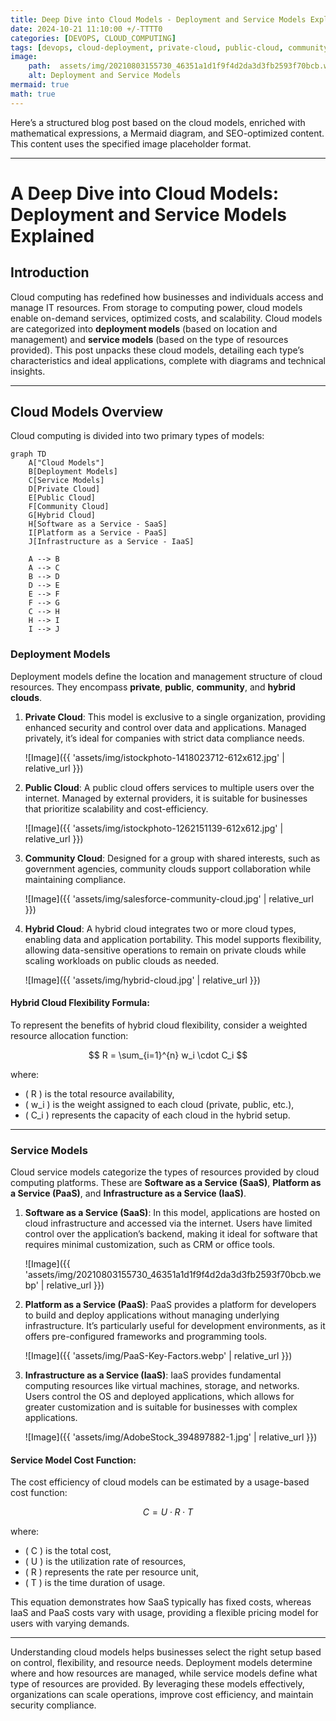 ```yaml
---
title: Deep Dive into Cloud Models - Deployment and Service Models Explained
date: 2024-10-21 11:10:00 +/-TTTT0
categories: [DEVOPS, CLOUD_COMPUTING]
tags: [devops, cloud-deployment, private-cloud, public-cloud, community-cloud, hybrid-cloud, saas, paas, iaas, cloud-service-models, cloud-computing, resource-allocation, cloud-cost-efficiency, cloud-scalability, infrastructure-management, cloud-compliance]
image:
    path:  assets/img/20210803155730_46351a1d1f9f4d2da3d3fb2593f70bcb.webp
    alt: Deployment and Service Models 
mermaid: true
math: true
---
```


Here’s a structured blog post based on the cloud models, enriched with mathematical expressions, a Mermaid diagram, and SEO-optimized content. This content uses the specified image placeholder format.

---

# A Deep Dive into Cloud Models: Deployment and Service Models Explained

## Introduction

Cloud computing has redefined how businesses and individuals access and manage IT resources. From storage to computing power, cloud models enable on-demand services, optimized costs, and scalability. Cloud models are categorized into **deployment models** (based on location and management) and **service models** (based on the type of resources provided). This post unpacks these cloud models, detailing each type’s characteristics and ideal applications, complete with diagrams and technical insights.

---

## Cloud Models Overview

Cloud computing is divided into two primary types of models:

```mermaid
graph TD
    A["Cloud Models"]
    B[Deployment Models]
    C[Service Models]
    D[Private Cloud]
    E[Public Cloud]
    F[Community Cloud]
    G[Hybrid Cloud]
    H[Software as a Service - SaaS]
    I[Platform as a Service - PaaS]
    J[Infrastructure as a Service - IaaS]
    
    A --> B
    A --> C
    B --> D
    D --> E
    E --> F
    F --> G
    C --> H
    H --> I
    I --> J
```

### Deployment Models

Deployment models define the location and management structure of cloud resources. They encompass **private**, **public**, **community**, and **hybrid clouds**.

1. **Private Cloud**: This model is exclusive to a single organization, providing enhanced security and control over data and applications. Managed privately, it’s ideal for companies with strict data compliance needs.

   ![Image]({{ 'assets/img/istockphoto-1418023712-612x612.jpg' | relative_url }})

2. **Public Cloud**: A public cloud offers services to multiple users over the internet. Managed by external providers, it is suitable for businesses that prioritize scalability and cost-efficiency.

   ![Image]({{ 'assets/img/istockphoto-1262151139-612x612.jpg' | relative_url }})

3. **Community Cloud**: Designed for a group with shared interests, such as government agencies, community clouds support collaboration while maintaining compliance.

   ![Image]({{ 'assets/img/salesforce-community-cloud.jpg' | relative_url }})

4. **Hybrid Cloud**: A hybrid cloud integrates two or more cloud types, enabling data and application portability. This model supports flexibility, allowing data-sensitive operations to remain on private clouds while scaling workloads on public clouds as needed.

   ![Image]({{ 'assets/img/hybrid-cloud.jpg' | relative_url }})

#### Hybrid Cloud Flexibility Formula:

To represent the benefits of hybrid cloud flexibility, consider a weighted resource allocation function:

$$
R = \sum_{i=1}^{n} w_i \cdot C_i
$$

where:
- \( R \) is the total resource availability,
- \( w_i \) is the weight assigned to each cloud (private, public, etc.),
- \( C_i \) represents the capacity of each cloud in the hybrid setup.

---

### Service Models

Cloud service models categorize the types of resources provided by cloud computing platforms. These are **Software as a Service (SaaS)**, **Platform as a Service (PaaS)**, and **Infrastructure as a Service (IaaS)**.

1. **Software as a Service (SaaS)**: In this model, applications are hosted on cloud infrastructure and accessed via the internet. Users have limited control over the application’s backend, making it ideal for software that requires minimal customization, such as CRM or office tools.

   ![Image]({{ 'assets/img/20210803155730_46351a1d1f9f4d2da3d3fb2593f70bcb.webp' | relative_url }})

2. **Platform as a Service (PaaS)**: PaaS provides a platform for developers to build and deploy applications without managing underlying infrastructure. It’s particularly useful for development environments, as it offers pre-configured frameworks and programming tools.

   ![Image]({{ 'assets/img/PaaS-Key-Factors.webp' | relative_url }})

3. **Infrastructure as a Service (IaaS)**: IaaS provides fundamental computing resources like virtual machines, storage, and networks. Users control the OS and deployed applications, which allows for greater customization and is suitable for businesses with complex applications.

   ![Image]({{ 'assets/img/AdobeStock_394897882-1.jpg' | relative_url }})

#### Service Model Cost Function:

The cost efficiency of cloud models can be estimated by a usage-based cost function:

$$
C = U \cdot R \cdot T
$$

where:
- \( C \) is the total cost,
- \( U \) is the utilization rate of resources,
- \( R \) represents the rate per resource unit,
- \( T \) is the time duration of usage.

This equation demonstrates how SaaS typically has fixed costs, whereas IaaS and PaaS costs vary with usage, providing a flexible pricing model for users with varying demands.

---
Understanding cloud models helps businesses select the right setup based on control, flexibility, and resource needs. Deployment models determine where and how resources are managed, while service models define what type of resources are provided. By leveraging these models effectively, organizations can scale operations, improve cost efficiency, and maintain security compliance.
